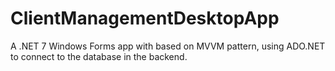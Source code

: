# ClientManagementDesktopApp
A .NET 7 Windows Forms app with based on MVVM pattern, using ADO.NET to connect to the database in the backend.

